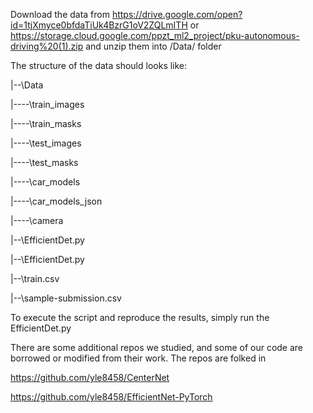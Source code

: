 Download the data from https://drive.google.com/open?id=1tjXmyce0bfdaTiUk4BzrG1oV2ZQLmITH or https://storage.cloud.google.com/ppzt_ml2_project/pku-autonomous-driving%20(1).zip and unzip them into /Data/ folder

The structure of the data should looks like:

|--\Data

|----\train_images 

|----\train_masks 

|----\test_images

|----\test_masks

|----\car_models

|----\car_models_json

|----\camera

|--\EfficientDet.py

|--\EfficientDet.py

|--\train.csv

|--\sample-submission.csv

To execute the script and reproduce the results, simply run the EfficientDet.py


There are some additional repos we studied, and some of our code are borrowed or modified from their work. The repos are folked in

https://github.com/yle8458/CenterNet 

https://github.com/yle8458/EfficientNet-PyTorch
